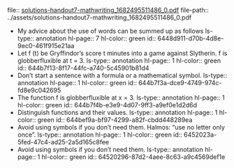 file:: [solutions-handout7-mathwriting_1682495511486_0.pdf](../assets/solutions-handout7-mathwriting_1682495511486_0.pdf)
file-path:: ../assets/solutions-handout7-mathwriting_1682495511486_0.pdf

- My advice about the use of words can be summed up as follows
  ls-type:: annotation
  hl-page:: 7
  hl-color:: green
  id:: 6448d911-d70b-4d8e-9ec0-461f915e21aa
- Let f (t) be Gryffindor’s score t minutes into a game against Slytherin. f is globberfluxible at t = 3.
  ls-type:: annotation
  hl-page:: 1
  hl-color:: green
  id:: 644b7f13-8f17-44fc-a740-5c45901b81d4
- Don’t start a sentence with a formula or a mathematical symbol.
  ls-type:: annotation
  hl-page:: 1
  hl-color:: green
  id:: 644b7f3a-dce9-4749-974c-fd8e9c042695
- The function f is globberfluxible at x = 3.
  ls-type:: annotation
  hl-page:: 1
  hl-color:: green
  id:: 644b7f4b-e3e9-4d07-9ff3-a9ef0e1d2d6d
- Distinguish functions and their values.
  ls-type:: annotation
  hl-page:: 1
  hl-color:: green
  id:: 644bef9a-bf97-4299-a82f-cbdd448289ea
- Avoid using symbols if you don’t need them. Halmos: “use no letter only once”.
  ls-type:: annotation
  hl-page:: 1
  hl-color:: green
  id:: 6452023a-5fed-47c4-ad25-2a5d165c8fee
- Avoid using symbols if you don’t need them.
  ls-type:: annotation
  hl-page:: 1
  hl-color:: green
  id:: 64520296-87d2-4aee-8c63-a9c4569def1e